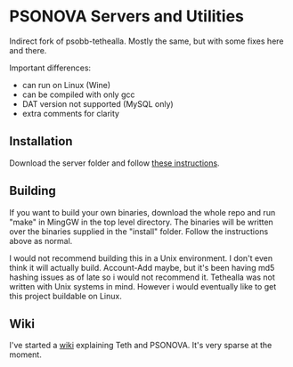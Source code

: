 PSONOVA Servers and Utilities
=============================

Indirect fork of psobb-tethealla.
Mostly the same, but with some fixes here and there.

Important differences:
- can run on Linux (Wine)
- can be compiled with only gcc
- DAT version not supported (MySQL only)
- extra comments for clarity

Installation
------------
Download the server folder and follow [these instructions](https://www.pioneer2.net/community/threads/tethealla-server-setup-instructions.1/).

Building
--------
If you want to build your own binaries, download the whole repo and run "make" in MingGW in the top level directory.
The binaries will be written over the binaries supplied in the "install" folder.  Follow the instructions above as normal.

I would not recommend building this in a Unix environment.  I don't even think it will actually build.  Account-Add maybe, but it's been having md5 hashing issues as of late so i would not recommend it.  Tethealla was not written with Unix systems in mind.  However i would eventually like to get this project buildable on Linux.

Wiki
----
I've started a [wiki](github.com/gatchi/PSONOVA-Server/wiki) explaining Teth and PSONOVA.  It's very sparse at the moment.
